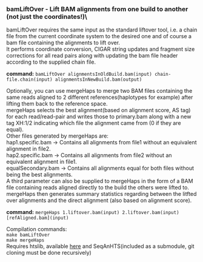 ### bamLiftOver - Lift BAM alignments from one build to another (not just the coordinates!)\

bamLiftOver requires the same input as the standard liftover tool, i.e. a chain file from the current coordinate system to the desired one and of course a bam file containing the alignments to lift over. \
It performs coordinate conversion, CIGAR string updates and fragment size corrections for all read pairs along with updating the bam file header according to the supplied chain file.

**command:** `bamLiftOver alignmentsInOldBuild.bam(input) chain-file.chain(input) alignmentsInNewBuild.bam(output)`

Optionally, you can use mergeHaps to merge two BAM files containing the same reads aligned to 2 different references(haplotypes for example) after lifting them back to the reference space.\
mergeHaps selects the best alignment(based on alignment score, AS tag) for each read/read-pair and writes those to primary.bam along with a new tag XH:1/2 indicating which file the alignment came from (0 if they are equal).\
Other files generated by mergeHaps are:\
hap1.specific.bam -> Contains all alignments from file1 without an equivalent alignment in file2.\
hap2.specific.bam -> Contains all alignments from file2 without an equivalent alignment in file1.\
equalSecondary.bam -> Contains all alignments equal for both files without being the best alignments.\
A third parameter can also be supplied to mergeHaps in the form of a BAM file containing reads aligned directly to the build the others were lifted to.\
mergeHaps then generates summary statistics regarding between the litfted over alignments and the direct alignment (also based on alignment score).

**command:** `mergeHaps 1.liftover.bam(input) 2.liftover.bam(input) [refAligned.bam](input)`

Compilation commands:\
`make bamLiftOver`\
`make mergeHaps`\
Requires htslib, available [here](https://github.com/samtools/htslib) and SeqAnHTS(included as a submodule, git cloning must be done recursively)
